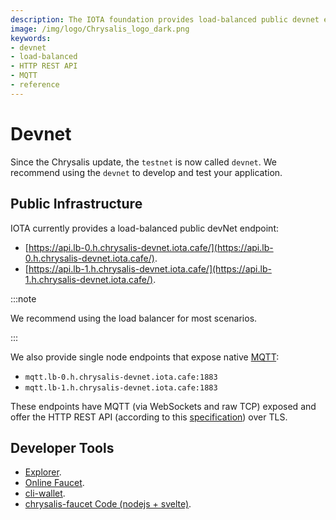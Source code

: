 ```yaml
---
description: The IOTA foundation provides load-balanced public devnet endpoints, where MQTT and the HTTP REST API enabled.
image: /img/logo/Chrysalis_logo_dark.png
keywords:
- devnet
- load-balanced
- HTTP REST API
- MQTT
- reference
---
```

# Devnet

Since the Chrysalis update, the `testnet` is now called `devnet`.  We recommend using the `devnet` to develop and test your application.  

## Public Infrastructure

IOTA currently provides a load-balanced public devNet endpoint:

- [https://api.lb-0.h.chrysalis-devnet.iota.cafe/](https://api.lb-0.h.chrysalis-devnet.iota.cafe/).
- [https://api.lb-1.h.chrysalis-devnet.iota.cafe/](https://api.lb-1.h.chrysalis-devnet.iota.cafe/).

:::note

We recommend using the load balancer for most scenarios.

:::

We also provide single node endpoints that expose native [MQTT](https://mqtt.org/):

- `mqtt.lb-0.h.chrysalis-devnet.iota.cafe:1883`
- `mqtt.lb-1.h.chrysalis-devnet.iota.cafe:1883`

These endpoints have MQTT (via WebSockets and raw TCP) exposed and offer the HTTP REST API (according to this [specification](https://editor.swagger.io/?url=https://raw.githubusercontent.com/rufsam/protocol-rfcs/master/text/0026-rest-api/rest-api.yaml)) over TLS.

## Developer Tools

- [Explorer](https://explorer.iota.org/devnet).
- [Online Faucet](https://faucet.chrysalis-devnet.iota.cafe).
- [cli-wallet](https://github.com/iotaledger/cli-wallet).
- [chrysalis-faucet Code (nodejs + svelte)](https://github.com/iotaledger/chrysalis-faucet).
